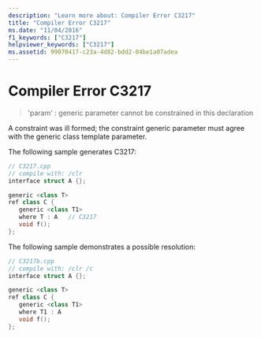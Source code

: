```yaml
---
description: "Learn more about: Compiler Error C3217"
title: "Compiler Error C3217"
ms.date: "11/04/2016"
f1_keywords: ["C3217"]
helpviewer_keywords: ["C3217"]
ms.assetid: 99070417-c23a-4d82-bdd2-04be1a07adea
---
```

# Compiler Error C3217

> 'param' : generic parameter cannot be constrained in this declaration

A constraint was ill formed; the constraint generic parameter must agree with the generic class template parameter.

The following sample generates C3217:

```cpp
// C3217.cpp
// compile with: /clr
interface struct A {};

generic <class T>
ref class C {
   generic <class T1>
   where T : A   // C3217
   void f();
};
```

The following sample demonstrates a possible resolution:

```cpp
// C3217b.cpp
// compile with: /clr /c
interface struct A {};

generic <class T>
ref class C {
   generic <class T1>
   where T1 : A
   void f();
};
```
